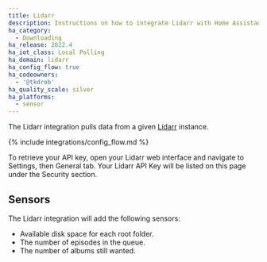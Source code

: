 ```yaml
---
title: Lidarr
description: Instructions on how to integrate Lidarr with Home Assistant
ha_category:
  - Downloading
ha_release: 2022.4
ha_iot_class: Local Polling
ha_domain: lidarr
ha_config_flow: true
ha_codeowners:
  - '@tkdrob'
ha_quality_scale: silver
ha_platforms:
  - sensor
---
```


The Lidarr integration pulls data from a given [Lidarr](https://lidarr.audio/) instance.

{% include integrations/config_flow.md %}

To retrieve your API key, open your Lidarr web interface and navigate to Settings, then General tab. Your Lidarr API Key will be listed on this page under the Security section.

## Sensors

The Lidarr integration will add the following sensors:

- Available disk space for each root folder.
- The number of episodes in the queue.
- The number of albums still wanted.
